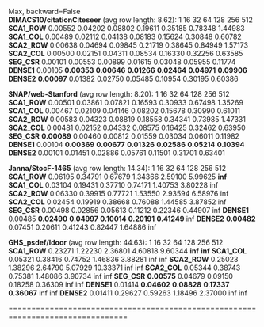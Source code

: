 Max, backward=False  
**DIMACS10/citationCiteseer** (avg row length: 8.62):          	    1	   16	   32	   64	  128	  256	  512  **SCA1_ROW**	0.00552	0.04202	0.08802	0.19611	0.35185	0.78348	1.44983
**SCA1_COL**	0.00489	0.02112	0.04138	0.08183	0.15624	0.30848	0.60782
**SCA2_ROW**	0.00638	0.04694	0.09845	0.21719	0.38645	0.84949	1.57173
**SCA2_COL**	0.00500	0.02151	0.04311	0.08534	0.16330	0.32256	0.63585
**SEG_CSR**	0.00101	0.00553	0.00899	0.01615	0.03048	0.05955	0.11774
**DENSE1**	0.00105	**0.00353**	**0.00646**	**0.01266**	**0.02464**	**0.04971**	**0.09906**
**DENSE2**	**0.00097**	0.01382	0.02750	0.05485	0.10954	0.30195	0.60386

**SNAP/web-Stanford** (avg row length: 8.20):          	    1	   16	   32	   64	  128	  256	  512  **SCA1_ROW**	0.00501	0.03861	0.07821	0.16593	0.30933	0.67498	1.35269
**SCA1_COL**	0.00467	0.02109	0.04146	0.08202	0.15678	0.30990	0.61011
**SCA2_ROW**	0.00583	0.04323	0.08819	0.18558	0.34341	0.73985	1.47331
**SCA2_COL**	0.00481	0.02152	0.04332	0.08575	0.16425	0.32462	0.63950
**SEG_CSR**	**0.00089**	0.00460	0.00812	0.01559	0.03034	0.06011	0.11982
**DENSE1**	0.00104	**0.00369**	**0.00677**	**0.01326**	**0.02586**	**0.05214**	**0.10394**
**DENSE2**	0.00101	0.01451	0.02886	0.05761	0.11501	0.31701	0.63401

**Janna/StocF-1465** (avg row length: 14.34):          	    1	   16	   32	   64	  128	  256	  512  **SCA1_ROW**	0.06195	0.34791	0.67679	1.34366	2.59100	5.99625	**inf**
**SCA1_COL**	0.03104	0.19431	0.37710	0.74171	1.40753	3.80228	inf
**SCA2_ROW**	0.06330	0.39915	0.77721	1.53550	2.93594	6.58976	inf
**SCA2_COL**	0.02454	0.19919	0.38668	0.76088	1.44585	3.87852	inf
**SEG_CSR**	0.00498	0.02856	0.05613	0.11212	0.22346	0.44907	inf
**DENSE1**	0.00485	**0.02490**	**0.04997**	**0.10014**	**0.20191**	**0.41249**	inf
**DENSE2**	**0.00482**	0.07451	0.20611	0.41243	0.82447	1.64886	inf

**GHS_psdef/ldoor** (avg row length: 44.63):          	    1	   16	   32	   64	  128	  256	  512  **SCA1_ROW**	0.23271	1.22230	2.36801	4.60818	9.60344	**inf**	**inf**
**SCA1_COL**	0.05321	0.38416	0.74752	1.46836	3.88281	inf	inf
**SCA2_ROW**	0.25023	1.38296	2.64790	5.07929	10.33371	inf	inf
**SCA2_COL**	0.05344	0.38743	0.75381	1.48086	3.90734	inf	inf
**SEG_CSR**	**0.00575**	0.04679	0.09150	0.18258	0.36309	inf	inf
**DENSE1**	0.01414	**0.04602**	**0.08828**	**0.17337**	**0.36067**	inf	inf
**DENSE2**	0.01411	0.29627	0.59263	1.18496	2.37000	inf	inf

================================================================================  